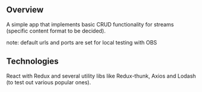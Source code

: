 ## Overview

A simple app that implements basic CRUD functionality for streams (specific content format to be decided).

note: default urls and ports are set for local testing with OBS

## Technologies

React with Redux and several utility libs like Redux-thunk, Axios and Lodash (to test out various popular ones).
